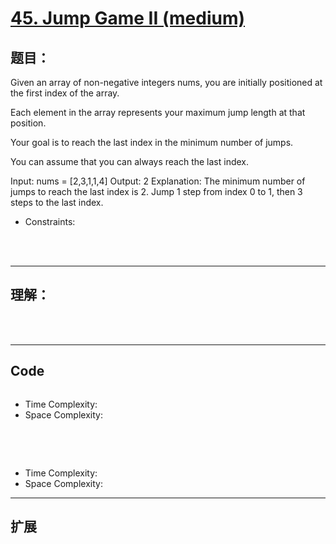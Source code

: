 # [45. Jump Game II (medium)](https://leetcode-cn.com/problems/jump-game-ii/)
## 题目：

Given an array of non-negative integers nums, you are initially positioned at the first index of the array.

Each element in the array represents your maximum jump length at that position.

Your goal is to reach the last index in the minimum number of jumps.

You can assume that you can always reach the last index.

Input: nums = [2,3,1,1,4]
Output: 2
Explanation: The minimum number of jumps to reach the last index is 2. Jump 1 step from index 0 to 1, then 3 steps to the last index.

* Constraints:
<br>
<br>

--------------------------------
## 理解：


<br>
<br>


--------------------------------
## Code


```python


```
- Time Complexity: 
- Space Complexity: 
<br>
<br>

```python


```
- Time Complexity: 
- Space Complexity: 
  
--------------------------------
## 扩展